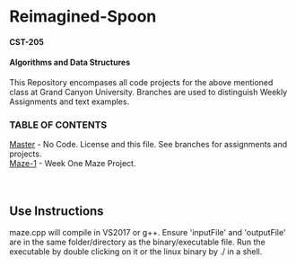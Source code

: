 # Reimagined-Spoon

#### CST-205

#### Algorithms and Data Structures

This Repository encompases all code projects for the above mentioned class at Grand Canyon University.  Branches are used to distinguish Weekly Assignments and text examples.
<br>

### TABLE OF CONTENTS

[Master](https://github.com/lljakll/reimagined-spoon/tree/master) - No Code.  License and this file.  See branches for assignments and projects.
<br>
[Maze-1](https://github.com/lljakll/reimagined-spoon/tree/Maze-1) - Week One Maze Project.
<br>
<br>
<br>
## Use Instructions ##
maze.cpp will compile in VS2017 or g++.  Ensure 'inputFile' and 'outputFile' are in the same folder/directory as the binary/executable file.  Run the executable by double clicking on it or the linux binary by ./<compiledFilename> in a shell.